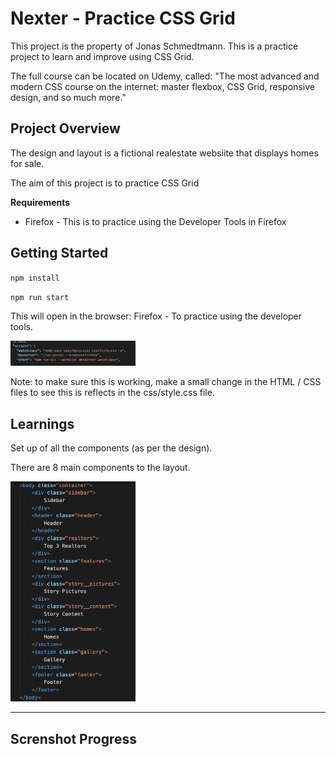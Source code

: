 # Nexter - Practice CSS Grid 

This project is the property of Jonas Schmedtmann. This is a practice project to learn and improve using CSS Grid. 

The full course can be located on Udemy, called: "The most advanced and modern CSS course on the internet: master flexbox, CSS Grid, responsive design, and so much more."

## Project Overview

The design and layout is a fictional realestate websiite that displays homes for sale. 

The aim of this project is to practice CSS Grid 

**Requirements**

- Firefox - This is to practice using the Developer Tools in Firefox 


## Getting Started 

``npm install``

``npm run start``

This will open in the browser: Firefox - To practice using the developer tools.

<img src="screenshots/browser.png" width="200" />

Note: to make sure this is working, make a small change in the HTML / CSS files to see this is reflects in the css/style.css file. 


## Learnings

Set up of all the components (as per the design).

There are 8 main components to the layout. 

<img src="screenshots/components.png" width="200" />

___



## Screnshot Progress

